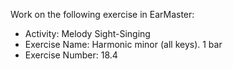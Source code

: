 Work on the following exercise in EarMaster:
- Activity: Melody Sight-Singing
- Exercise Name: Harmonic  minor (all keys). 1 bar
- Exercise Number: 18.4
